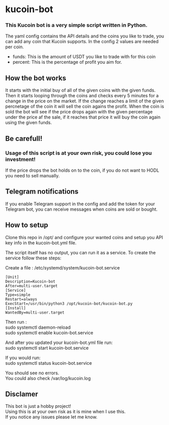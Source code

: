 # kucoin-bot
### This Kucoin bot is a very simple script written in Python.

The yaml config contains the API details and the coins you like to trade, you can add any coin that Kucoin supports.
In the config 2 values are needed per coin. 
- funds: This is the amount of USDT you like to trade with for this coin
- percent: This is the percentage of profit you aim for.

## How the bot works
It starts with the initial buy of all of the given coins with the given funds. 
Then it starts looping through the coins and checks every 5 minutes for a change in the price on the market. If the change reaches a limit of the given percnetage of the coin it will sell the coin agains the profit. 
When the coin is sold the bot will see if the price drops again with the given percentage under the price af the sale, if it reaches that price it will buy the coin again using the given funds.

## Be carefull!
### Usage of this script is at your own risk, you could lose you investment!
If the price drops the bot holds on to the coin, if you do not want to HODL you need to sell manually. 

## Telegram notifications
If you enable Telegram support in the config and add the token for your Telegram bot, you can receive messages when coins are sold or bought.   

## How to setup
Clone this repo in /opt/ and configure your wanted coins and setup you API key info in the kucoin-bot.yml file.

The script itself has no output, you can run it as a service. To create the service follow these steps:

Create a file : /etc/systemd/system/kucoin-bot.service

```
[Unit]
Description=Kucoin-bot
After=multi-user.target
[Service]
Type=simple
Restart=always
ExecStart=/usr/bin/python3 /opt/kucoin-bot/kucoin-bot.py
[Install]
WantedBy=multi-user.target
```
 Then run :  
 sudo systemctl daemon-reload  
 sudo systemctl enable kucoin-bot.service  
   
 And after you updated your kucoin-bot.yml file run:  
 sudo systemctl start kucoin-bot.service  
  
 If you would run:  
 sudo systemctl status kucoin-bot.service  
  
 You should see no errors.  
 You could also check /var/log/kucoin.log   
  
## Disclamer
 This bot is just a hobby project!  
 Using this is at your own risk as it is mine when I use this.   
 If you notice any issues please let me know.   